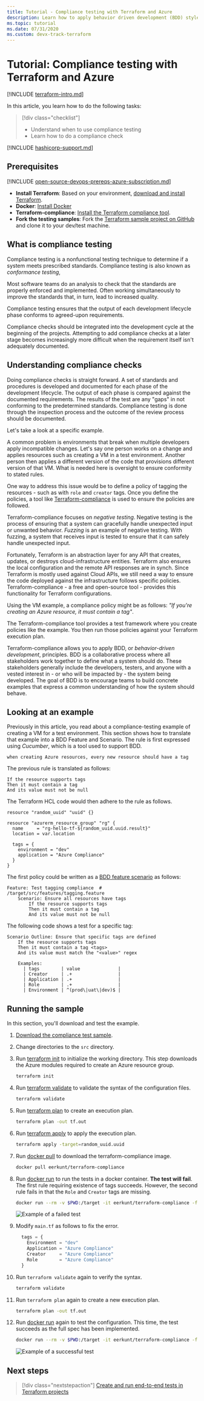 ```yaml
---
title: Tutorial - Compliance testing with Terraform and Azure
description: Learn how to apply behavior driven development (BDD) style compliance testing to Terraform configurations
ms.topic: tutorial
ms.date: 07/31/2020
ms.custom: devx-track-terraform
---
```


# Tutorial: Compliance testing with Terraform and Azure

[!INCLUDE [terraform-intro.md](includes/terraform-intro.md)]

In this article, you learn how to do the following tasks:

> [!div class="checklist"]
> * Understand when to use compliance testing
> * Learn how to do a compliance check

[!INCLUDE [hashicorp-support.md](includes/hashicorp-support.md)]

## Prerequisites

[!INCLUDE [open-source-devops-prereqs-azure-subscription.md](../includes/open-source-devops-prereqs-azure-subscription.md)]
- **Install Terraform**: Based on your environment, [download and install Terraform](https://www.terraform.io/downloads.html).
- **Docker**: [Install Docker](https://docs.docker.com/get-docker/)
- **Terraform-compliance**: [Install the Terraform compliance tool](https://terraform-compliance.com/pages/installation/docker).
- **Fork the testing samples**: Fork the [Terraform sample project on GitHub](https://github.com/Azure/terraform) and clone it to your dev/test machine.

## What is compliance testing

Compliance testing is a nonfunctional testing technique to determine if a system meets prescribed standards. Compliance testing is also known as *conformance testing*,

Most software teams do an analysis to check that the standards are properly enforced and implemented. Often working simultaneously to improve the standards that, in turn, lead to increased quality.

Compliance testing ensures that the output of each development lifecycle phase conforms to agreed-upon requirements.

Compliance checks should be integrated into the development cycle at the beginning of the projects. Attempting to add compliance checks at a later stage becomes increasingly more difficult when the requirement itself isn't adequately documented.

## Understanding compliance checks

Doing compliance checks is straight forward. A set of standards and procedures is developed and documented for each phase of the development lifecycle. The output of each phase is compared against the documented requirements. The results of the test are any "gaps" in not conforming to the predetermined standards. Compliance testing is done through the inspection process and the outcome of the review process should be documented.

Let's take a look at a specific example.

A common problem is environments that break when multiple developers apply incompatible changes. Let's say one person works on a change and applies resources such as creating a VM in a test environment. Another person then applies a different version of the code that provisions different version of that VM. What is needed here is oversight to ensure conformity to stated rules.

One way to address this issue would be to define a policy of tagging the resources - such as with `role` and `creator` tags. Once you define the policies, a tool like [Terraform-compliance](https://terraform-compliance.com) is used to ensure the policies are followed.

Terraform-compliance focuses on *negative testing*. Negative testing is the process of ensuring that a system can gracefully handle unexpected input or unwanted behavior. *Fuzzing* is an example of negative testing. With fuzzing, a system that receives input is tested to ensure that it can safely handle unexpected input.

Fortunately, Terraform is an abstraction layer for any API that creates, updates, or destroys cloud-infrastructure entities. Terraform also ensures the local configuration and the remote API responses are in synch. Since Terraform is mostly used against Cloud APIs, we still need a way to ensure the code deployed against the infrastructure follows specific policies. Terraform-compliance - a free and open-source tool - provides this functionality for Terraform configurations.

Using the VM example, a compliance policy might be as follows: *"If you're creating an Azure resource, it must contain a tag"*.

The Terraform-compliance tool provides a test framework where you create policies like the example. You then run those policies against your Terraform execution plan.

Terraform-compliance allows you to apply BDD, or *behavior-driven development*, principles. BDD is a collaborative process where all stakeholders work together to define what a system should do. These stakeholders generally include the developers, testers, and anyone with a vested interest in - or who will be impacted by - the system being developed. The goal of BDD is to encourage teams to build concrete examples that express a common understanding of how the system should behave.

## Looking at an example

Previously in this article, you read about a compliance-testing example of creating a VM for a test environment. This section shows how to translate that example into a BDD Feature and Scenario. The rule is first expressed using *Cucumber*, which is a tool used to support BDD.

```Cucumber
when creating Azure resources, every new resource should have a tag
```

The previous rule is translated as follows:

```Cucumber
If the resource supports tags
Then it must contain a tag
And its value must not be null
```

The Terraform HCL code would then adhere to the rule as follows.

```hcl
resource "random_uuid" "uuid" {}

resource "azurerm_resource_group" "rg" {
  name     = "rg-hello-tf-${random_uuid.uuid.result}"
  location = var.location

  tags = {
    environment = "dev"
    application = "Azure Compliance"
  } 
}
```

The first policy could be written as a [BDD feature scenario](https://cucumber.io/docs/gherkin/reference/) as follows:

```Cucumber
Feature: Test tagging compliance  # /target/src/features/tagging.feature
    Scenario: Ensure all resources have tags
        If the resource supports tags
        Then it must contain a tag
        And its value must not be null
```

The following code shows a test for a specific tag:

```Cucumber
Scenario Outline: Ensure that specific tags are defined
    If the resource supports tags
    Then it must contain a tag <tags>
    And its value must match the "<value>" regex

    Examples:
      | tags        | value              |
      | Creator     | .+                 |
      | Application | .+                 |
      | Role        | .+                 |
      | Environment | ^(prod\|uat\|dev)$ |
```

## Running the sample

In this section, you'll download and test the example.

1. [Download the compliance test sample](https://github.com/Azure/terraform/tree/master/samples/compliance-testing).

1. Change directories to the `src` directory.

1. Run [terraform init](https://www.terraform.io/docs/commands/init.html) to initialize the working directory. This step downloads the Azure modules required to create an Azure resource group.

    ```bash
    terraform init
    ```
    
1. Run [terraform validate](https://www.terraform.io/docs/commands/validate.html) to validate the syntax of the configuration files.

    ```bash
    terraform validate
    ```
    
1. Run [terraform plan](https://www.terraform.io/docs/commands/plan.html) to create an execution plan.

    ```bash
    terraform plan -out tf.out
    ```
    
1. Run [terraform apply](https://www.terraform.io/docs/commands/apply.html) to apply the execution plan.

    ```bash
    terraform apply -target=random_uuid.uuid
    ```
    
1. Run [docker pull](https://docs.docker.com/engine/reference/commandline/pull/) to download the terraform-compliance image.

    ```bash
    docker pull eerkunt/terraform-compliance
    ```
    
1. Run [docker run](https://docs.docker.com/engine/reference/commandline/run/) to run the tests in a docker container. **The test will fail**. The first rule requiring existence of tags succeeds. However, the second rule fails in that the `Role` and `Creator` tags are missing.

    ```bash
    docker run --rm -v $PWD:/target -it eerkunt/terraform-compliance -f features -p tf.out
    ```
    
    ![Example of a failed test](media/best-practices-compliance-testing/best-practices-compliance-testing-tagging-fail.png)

1. Modify `main.tf` as follows to fix the error.

    ```terraform
      tags = {
        Environment = "dev"
        Application = "Azure Compliance"
        Creator     = "Azure Compliance"
        Role        = "Azure Compliance"
      } 
    
    ```
    
1. Run `terraform validate` again to verify the syntax.

    ```bash
    terraform validate
    ```
    
1. Run `terraform plan` again to create a new execution plan.

    ```bash
    terraform plan -out tf.out
    ```
    
1. Run [docker run](https://docs.docker.com/engine/reference/commandline/run/) again to test the configuration. This time, the test succeeds as the full spec has been implemented.

    ```bash
    docker run --rm -v $PWD:/target -it eerkunt/terraform-compliance -f features -p tf.out
    ```

    ![Example of a successful test](media/best-practices-compliance-testing/best-practices-compliance-testing-tagging-succeed.png)

## Next steps

> [!div class="nextstepaction"]
> [Create and run end-to-end tests in Terraform projects](best-practices-end-to-end-testing.md)
